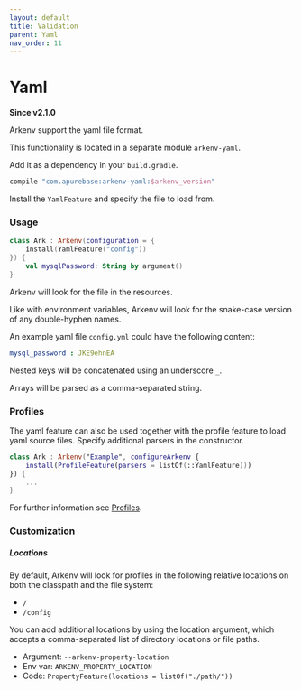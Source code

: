 ```yaml
---
layout: default
title: Validation
parent: Yaml
nav_order: 11
---
```


# Yaml

**Since v2.1.0**

Arkenv support the yaml file format. 

This functionality is located in a separate module `arkenv-yaml`.

Add it as a dependency in your `build.gradle`.
```groovy
compile "com.apurebase:arkenv-yaml:$arkenv_version"
```

Install the `YamlFeature` and specify the file to load from.

### Usage

```kotlin
class Ark : Arkenv(configuration = {
    install(YamlFeature("config"))
}) {
    val mysqlPassword: String by argument()
}
```

Arkenv will look for the file in the resources.
 
Like with environment variables, Arkenv will look for the
snake-case version of any double-hyphen names.

An example yaml file `config.yml` could have the following content: 

```yaml
mysql_password : JKE9ehnEA
```

Nested keys will be concatenated using an underscore `_`.

Arrays will be parsed as a comma-separated string.

### Profiles

The yaml feature can also be used together with the profile feature to 
load yaml source files. Specify additional parsers in the constructor.

```kotlin
class Ark : Arkenv("Example", configureArkenv {
    install(ProfileFeature(parsers = listOf(::YamlFeature)))
}) {
    ...
}

```

For further information see [Profiles]({{site.baseurl}}features/profiles).

### Customization

##### Locations
By default, Arkenv will look for profiles in the following relative locations 
on both the classpath and the file system: 
* `/` 
* `/config`  

You can add additional locations by using the location argument, 
which accepts a comma-separated list of directory locations or file paths.

* Argument: `--arkenv-property-location`
* Env var: `ARKENV_PROPERTY_LOCATION`
* Code: `PropertyFeature(locations = listOf("./path/"))`
